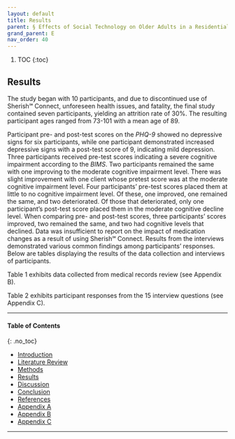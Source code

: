 ```yaml
---
layout: default
title: Results 
parent: § Effects of Social Technology on Older Adults in a Residential Living Facility  
grand_parent: E
nav_order: 40 
---
```

<style>
.dont-break-out {
  /* These are technically the same, but use both */
  overflow-wrap: break-word;
  word-wrap: break-word;

     -ms-word-break: break-all;
  /* This is the dangerous one in WebKit, as it breaks things wherever */
  word-break: break-all;
  /* Instead use this non-standard one: */
  word-break: break-word;
}

.youtube-container {
    position: relative;
    width: 100%;
    height: 0;
    padding-bottom: 56.25%;
}
.youtube-video {
    position: absolute;
    top: 0;
    left: 0;
    width: 100%;
    height: 100%;
}

</style>

<div class="dont-break-out" markdown="1">

1. TOC
{:toc}

## Results
The study began with 10 participants, and due to discontinued use of Sherish℠ Connect, unforeseen health issues, and fatality, the final study contained seven participants, yielding an attrition rate of 30%. The resulting participant ages ranged from 73-101 with a mean age of 89.

Participant pre- and post-test scores on the *PHQ-9* showed no depressive signs for six participants, while one participant demonstrated increased depressive signs with a post-test score of 9, indicating mild depression. Three participants received pre-test scores indicating a severe cognitive impairment according to the *BIMS*. Two participants remained the same with one improving to the moderate cognitive impairment level. There was slight improvement with one client whose pretest score was at the moderate cognitive impairment level. Four participants’ pre-test scores placed them at little to no cognitive impairment level. Of these, one improved, one remained the same, and two deteriorated. Of those that deteriorated, only one participant’s post-test score placed them in the moderate cognitive decline level. When comparing pre- and post-test scores, three participants’ scores improved, two remained the same, and two had cognitive levels that declined. Data was insufficient to report on the impact of medication changes as a result of using Sherish℠ Connect. Results from the interviews demonstrated various common findings among participants’ responses. Below are tables displaying the results of the data collection and interviews of participants. 

Table 1 exhibits data collected from medical records review (see Appendix B).

Table 2 exhibits participant responses from the 15 interview questions (see Appendix C).

***

#### Table of Contents
{: .no_toc}

<ul><li> <a href="/docs/E/Effects-of-Social-Technology-on-Older-Adults-in-a-Residential-Living-Facility-1/">Introduction</a></li><li> <a href="/docs/E/Effects-of-Social-Technology-on-Older-Adults-in-a-Residential-Living-Facility-2/">Literature Review</a></li><li> <a href="/docs/E/Effects-of-Social-Technology-on-Older-Adults-in-a-Residential-Living-Facility-3/">Methods</a></li><li> <a href="/docs/E/Effects-of-Social-Technology-on-Older-Adults-in-a-Residential-Living-Facility-4/">Results</a></li><li> <a href="/docs/E/Effects-of-Social-Technology-on-Older-Adults-in-a-Residential-Living-Facility-5/">Discussion</a></li><li> <a href="/docs/E/Effects-of-Social-Technology-on-Older-Adults-in-a-Residential-Living-Facility-6/">Conclusion</a></li><li> <a href="/docs/E/Effects-of-Social-Technology-on-Older-Adults-in-a-Residential-Living-Facility-7/">References</a></li><li> <a href="/docs/E/Effects-of-Social-Technology-on-Older-Adults-in-a-Residential-Living-Facility-8/">Appendix A</a></li><li> <a href="/docs/E/Effects-of-Social-Technology-on-Older-Adults-in-a-Residential-Living-Facility-9/">Appendix B</a></li><li> <a href="/docs/E/Effects-of-Social-Technology-on-Older-Adults-in-a-Residential-Living-Facility-10/">Appendix C</a></li></ul>

***

</div>
